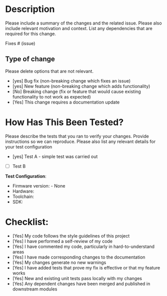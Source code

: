 # Description

Please include a summary of the changes and the related issue. Please also include relevant motivation and context. List any dependencies that are required for this change.

Fixes # (issue)

## Type of change

Please delete options that are not relevant.

- [yes] Bug fix (non-breaking change which fixes an issue)
- [yes] New feature (non-breaking change which adds functionality)
- [No] Breaking change (fix or feature that would cause existing functionality to not work as expected)
- [Yes] This change requires a documentation update

# How Has This Been Tested?

Please describe the tests that you ran to verify your changes. Provide instructions so we can reproduce. Please also list any relevant details for your test configuration

- [yes] Test A  - simple test was carried out 
- [ ] Test B

**Test Configuration**:
* Firmware version: - None 
* Hardware:
* Toolchain:
* SDK:

# Checklist:

- [Yes] My code follows the style guidelines of this project
- [Yes] I have performed a self-review of my code
- [Yes] I have commented my code, particularly in hard-to-understand areas
- [Yes] I have made corresponding changes to the documentation
- [Yes] My changes generate no new warnings
- [Yes] I have added tests that prove my fix is effective or that my feature works
- [Yes] New and existing unit tests pass locally with my changes
- [Yes] Any dependent changes have been merged and published in downstream modules
